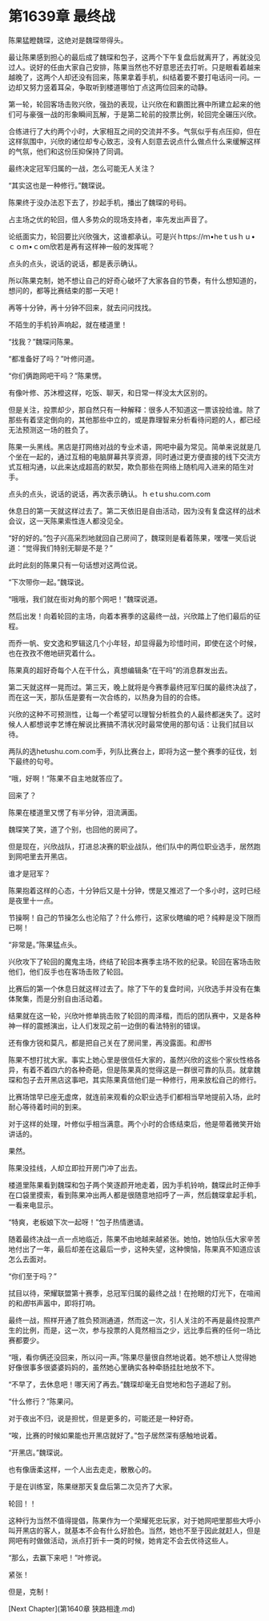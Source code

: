 # 第1639章 最终战

陈果猛瞪魏琛，这绝对是魏琛带得头。

最让陈果感到担心的最后成了魏琛和包子，这两个下午复盘后就离开了，再就没见过人。说好的任由大家自己安排，陈果当然也不好意思还去打听。只是眼看着越来越晚了，这两个人却还没有回来，陈果拿着手机，纠结着要不要打电话问一问。一边却又努力竖着耳朵，争取听到楼道哪怕丁点这两位回来的动静。

第一轮，轮回客场击败兴欣，强劲的表现，让兴欣在和霸图比赛中所建立起来的他们可与豪强一战的形象瞬间瓦解，于是第二轮前的投票比例，轮回完全碾压兴欣。

合练进行了大约两个小时，大家相互之间的交流并不多。气氛似乎有点压抑，但在这样氛围中，兴欣的诸位却专心致志，没有人刻意去说点什么做点什么来缓解这样的气氛，他们和这份压抑保持了同调。

最终决定冠军归属的一战，怎么可能无人关注？

“其实这也是一种修行。”魏琛说。

陈果终于没办法忍下去了，抄起手机，播出了魏琛的号码。

占主场之优的轮回，借人多势众的现场支持者，率先发出声音了。

论纸面实力，轮回要比兴欣强大，这谁都承认。可是兴ｈttps://ｍ•heｔusｈｕ•ｃｏm•ｃom欣若是再有这样神一般的发挥呢？

点头的点头，说话的说话，都是表示确认。

所以陈果克制，她不想让自己的好奇心破坏了大家各自的节奏，有什么想知道的，想问的，都等比赛结束的那一天吧！

再等十分钟，再十分钟不回来，就去问问找找。

不陌生的手机铃声响起，就在楼道里！

“找我？”魏琛问陈果。

“都准备好了吗？”叶修问道。

“你们俩跑网吧干吗？”陈果愣。

有像叶修、苏沐橙这样，吃饭、聊天，和日常一样没太大区别的。

但是关注，投票却少，那自然只有一种解释：很多人不知道这一票该投给谁。除了那些有着坚定倒向的，其他那些中立的，或是靠理智来分析看待问题的人，都已经无法预测这一场的胜负了。

陈果一头黑线。黑店是打网络对战的专业术语，网吧中最为常见。简单来说就是几个坐在一起的，通过互相的电脑屏幕共享资源，同时通过更方便直接的线下交流方式互相沟通，以此来达成超高的默契，欺负那些在网络上随机闯入进来的陌生对手。

点头的点头，说话的说话，再次表示确认。ｈｅtｕshu.coｍ.com

休息日的第一天就这样过去了。第二天依旧是自由活动，因为没有复盘这样的战术会议，这一天陈果索性连人都没见全。

“好的好的。”包子兴高采烈地就回自己房间了，魏琛则是看着陈果，嘿嘿一笑后说道：“觉得我们特别无聊是不是？”

此时此刻的陈果只有一句话想对这两位说。

“下次带你一起。”魏琛说。

“哦哦，我们就在街对角的那个网吧！”魏琛说道。

然后出发！向着轮回的主场，向着本赛季的这最终一战，兴欣踏上了他们最后的征程。

而乔一帆、安文逸和罗辑这几个小年轻，却显得最为珍惜时间，即使在这个时候，也在孜孜不倦地研究着什么。

陈果真的超好奇每个人在干什么，真想编辑条“在干吗”的消息群发出去。

第二天就这样一晃而过。第三天，晚上就将是今赛季最终冠军归属的最终决战了，而在这一天，那队伍是要有一次合练的，以热身为目的的合练。

兴欣的这种不可预测性，让每一个希望可以理智分析胜负的人最终都迷失了。这时候人人都想说李艺博在解说比赛搞不清状况时最常使用的那句话：让我们拭目以待。

两队的选hetushu.com.com手，列队比赛台上，即将为这一整个赛季的征伐，划下最终的句号。

“哦，好啊！”陈果不自主地就答应了。

回来了？

陈果在楼道里又愣了有半分钟，泪流满面。

魏琛笑了笑，道了个别，也回他的房间了。

但是现在，兴欣战队，打进总决赛的职业战队，他们队中的两位职业选手，居然跑到网吧里去开黑店。

谁才是冠军？

陈果抱着这样的心态，十分钟后又是十分钟，愣是又推迟了一个多小时，这时已经是夜里十一点。

节操啊！自己的节操怎么也沦陷了？什么修行，这家伙瞎编的吧？纯粹是没下限而已啊！

“非常是。”陈果猛点头。

兴欣攻下了轮回的魔鬼主场，终结了轮回本赛季主场不败的纪录。轮回在客场击败他们，他们反手也在客场击败了轮回。

比赛后的第一个休息日就这样过去了。除了下午的复盘时间，兴欣选手并没有在集体聚集，而是分别自由活动着。

结果就在这一轮，兴欣叶修单挑击败了轮回的周泽楷，而后的团队赛中，又是各种神一样的震撼演出，让人们发现之前一边倒的看法特别的错误。

还有像方锐和莫凡，都是把自己关在了房间里，再没露面。和*图*书

陈果不想打扰大家。事实上她心里是很信任大家的，虽然兴欣的这些个家伙性格各异，有着不着四六的各种奇葩，但是陈果真的觉得这是一群很可靠的队员。就拿魏琛和包子去开黑店这事吧，其实陈果真信他们是一种修行，用来放松自己的修行。

比赛场馆早已座无虚席，就连前来观看的众职业选手们都相当早地提前入场，此时耐心等待着时间的到来。

对于这样的处理，叶修似乎相当满意。两个小时的合练结束后，他是带着微笑开始讲话的。

果然。

陈果没挂线，人却立即拉开房门冲了出去。

楼道里陈果看到魏琛和包子两个笑逐颜开地走着，因为手机铃响，魏琛此时正伸手在口袋里摸索，看到陈果冲出两人都是很随意地招呼了一声，然后魏琛拿起手机，一看来电显示。

“特爽，老板娘下次一起呀！”包子热情邀请。

随着最终决战一点一点地临近，陈果不由地越来越紧张。她怕，她怕队伍大家辛苦地付出了一年，最后却差在这最后一步，这种失望，这种懊恼，陈果真不知道应该怎么去面对。

“你们至于吗？”

拭目以待，荣耀联盟第十赛季，总冠军归属的最终之战！在抢眼的灯光下，在喧闹的和*图*书声嚣中，即将打响。

最终一战，照样开通了胜负预测通道，然而这一次，引人关注的不再是最终投票产生的比例，而是，这一次，参与投票的人竟然相当之少，远比季后赛的任何一场比赛都要少。

“哦，看你俩还没回来，所以问一声。”陈果尽量很自然地说着。她不想让人觉得她好像很事多很婆婆妈妈的，虽然她心里确实各种牵肠挂肚地放不下。

“不早了，去休息吧！哪天闲了再去。”魏琛却毫无自觉地和包子道起了别。

“什么修行？”陈果问。

对于夜出不归，说是担忧，但是更多的，可能还是一种好奇。

“唉，比赛的时候如果能也开黑店就好了。”包子居然深有感触地说着。

“开黑店。”魏琛说。

也有像唐柔这样，一个人出去走走，散散心的。

于是在训练室，陈果继那天复盘后第二次见齐了大家。

轮回！！

这种行为当然不值得提倡，陈果作为一个荣耀死忠玩家，对于她网吧里那些大呼小叫开黑店的客人，就基本不会有什么好脸色。当然，她也不至于因此就赶人，但是网吧有时做做活动，派点打折卡一类的时候，她肯定不会去优待这些人。

“那么，去赢下来吧！”叶修说。

紧张！

但是，克制！



[Next Chapter](第1640章 狭路相逢.md)